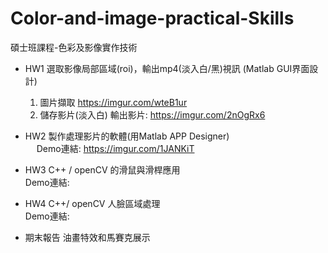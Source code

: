 # Color-and-image-practical-Skills
碩士班課程-色彩及影像實作技術

- HW1 選取影像局部區域(roi)，輸出mp4(淡入白/黑)視訊 (Matlab GUI界面設計)
  1. 圖片擷取
    https://imgur.com/wteB1ur
  2. 儲存影片(淡入白)
    輸出影片: https://imgur.com/2nOgRx6

- HW2 製作處理影片的軟體(用Matlab APP Designer)  
  &emsp; Demo連結: https://imgur.com/1JANKiT

- HW3 C++ / openCV 的滑鼠與滑桿應用  
  Demo連結: 

- HW4 C++/ openCV 人臉區域處理  
  Demo連結: 

- 期末報告 油畫特效和馬賽克展示
